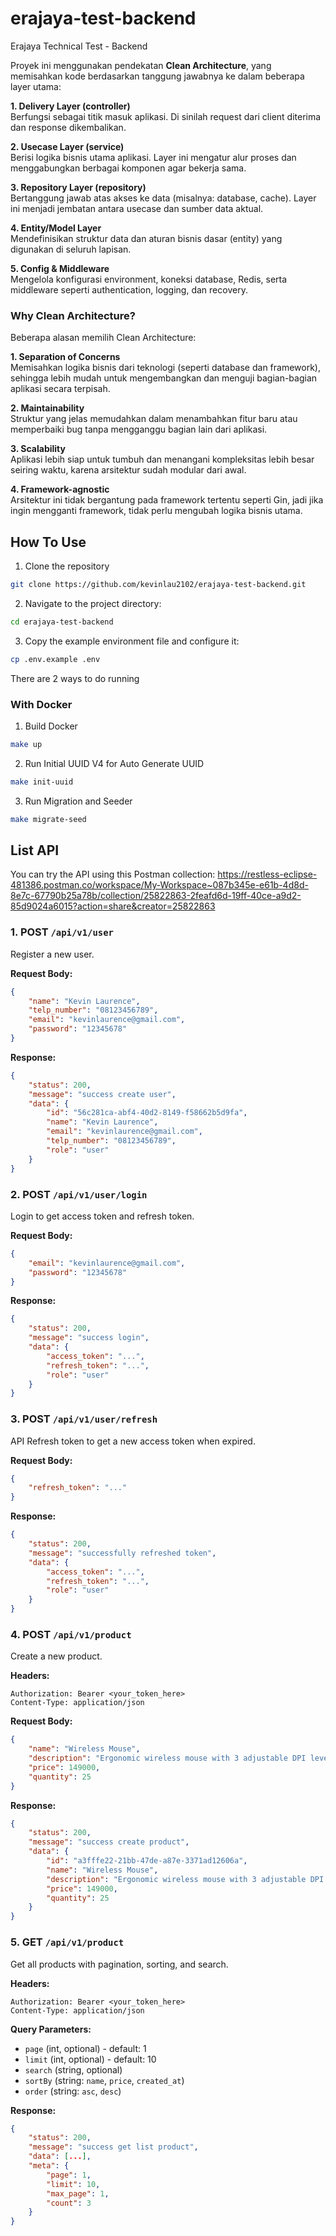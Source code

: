 # erajaya-test-backend
Erajaya Technical Test - Backend

Proyek ini menggunakan pendekatan **Clean Architecture**, yang memisahkan kode berdasarkan tanggung jawabnya ke dalam beberapa layer utama:

**1. Delivery Layer (controller)**  
Berfungsi sebagai titik masuk aplikasi. Di sinilah request dari client diterima dan response dikembalikan.

**2. Usecase Layer (service)**  
Berisi logika bisnis utama aplikasi. Layer ini mengatur alur proses dan menggabungkan berbagai komponen agar bekerja sama.

**3. Repository Layer (repository)**  
Bertanggung jawab atas akses ke data (misalnya: database, cache). Layer ini menjadi jembatan antara usecase dan sumber data aktual.

**4. Entity/Model Layer**  
Mendefinisikan struktur data dan aturan bisnis dasar (entity) yang digunakan di seluruh lapisan.

**5. Config & Middleware**  
Mengelola konfigurasi environment, koneksi database, Redis, serta middleware seperti authentication, logging, dan recovery.

### Why Clean Architecture?
Beberapa alasan memilih Clean Architecture:

**1. Separation of Concerns**  
Memisahkan logika bisnis dari teknologi (seperti database dan framework), sehingga lebih mudah untuk mengembangkan dan menguji bagian-bagian aplikasi secara terpisah.

**2. Maintainability**  
Struktur yang jelas memudahkan dalam menambahkan fitur baru atau memperbaiki bug tanpa mengganggu bagian lain dari aplikasi.

**3. Scalability**  
Aplikasi lebih siap untuk tumbuh dan menangani kompleksitas lebih besar seiring waktu, karena arsitektur sudah modular dari awal.

**4. Framework-agnostic**  
Arsitektur ini tidak bergantung pada framework tertentu seperti Gin, jadi jika ingin mengganti framework, tidak perlu mengubah logika bisnis utama.

## How To Use
1. Clone the repository
  ```bash
  git clone https://github.com/kevinlau2102/erajaya-test-backend.git
  ```
2. Navigate to the project directory:
  ```bash
  cd erajaya-test-backend
  ```
3. Copy the example environment file and configure it:
  ```bash 
  cp .env.example .env
  ```
There are 2 ways to do running
### With Docker
1. Build Docker
  ```bash
  make up
  ```
2. Run Initial UUID V4 for Auto Generate UUID
  ```bash
  make init-uuid
  ```
3. Run Migration and Seeder
  ```bash
  make migrate-seed
  ```

## List API

You can try the API using this Postman collection: https://restless-eclipse-481386.postman.co/workspace/My-Workspace~087b345e-e61b-4d8d-8e7c-67790b25a78b/collection/25822863-2feafd6d-19ff-40ce-a9d2-85d9024a6015?action=share&creator=25822863

### 1. **POST** `/api/v1/user`

Register a new user.

**Request Body:**
```json
{
    "name": "Kevin Laurence",
    "telp_number": "08123456789",
    "email": "kevinlaurence@gmail.com",
    "password": "12345678"
}
```

**Response:**
```json
{
    "status": 200,
    "message": "success create user",
    "data": {
        "id": "56c281ca-abf4-40d2-8149-f58662b5d9fa",
        "name": "Kevin Laurence",
        "email": "kevinlaurence@gmail.com",
        "telp_number": "08123456789",
        "role": "user"
    }
}
```

### 2. **POST** `/api/v1/user/login`

Login to get access token and refresh token.

**Request Body:**
```json
{
    "email": "kevinlaurence@gmail.com",
    "password": "12345678"
}
```

**Response:**
```json
{
    "status": 200,
    "message": "success login",
    "data": {
        "access_token": "...",
        "refresh_token": "...",
        "role": "user"
    }
}
```

### 3. **POST** `/api/v1/user/refresh`

API Refresh token to get a new access token when expired.

**Request Body:**
```json
{
    "refresh_token": "..."
}
```

**Response:**
```json
{
    "status": 200,
    "message": "successfully refreshed token",
    "data": {
        "access_token": "...",
        "refresh_token": "...",
        "role": "user"
    }
}
```

### 4. **POST** `/api/v1/product`

Create a new product.

**Headers:**
```
Authorization: Bearer <your_token_here>
Content-Type: application/json
```

**Request Body:**
```json
{
    "name": "Wireless Mouse",
    "description": "Ergonomic wireless mouse with 3 adjustable DPI levels and silent click.",
    "price": 149000,
    "quantity": 25
}
```

**Response:**
```json
{
    "status": 200,
    "message": "success create product",
    "data": {
        "id": "a3fffe22-21bb-47de-a87e-3371ad12606a",
        "name": "Wireless Mouse",
        "description": "Ergonomic wireless mouse with 3 adjustable DPI levels and silent click.",
        "price": 149000,
        "quantity": 25
    }
}
```

### 5. **GET** `/api/v1/product`

Get all products with pagination, sorting, and search.

**Headers:**
```
Authorization: Bearer <your_token_here>
Content-Type: application/json
```

**Query Parameters:**
- `page` (int, optional) - default: 1
- `limit` (int, optional) - default: 10
- `search` (string, optional)
- `sortBy` (string: `name`, `price`, `created_at`)
- `order` (string: `asc`, `desc`)

**Response:**
```json
{
    "status": 200,
    "message": "success get list product",
    "data": [...],
    "meta": {
        "page": 1,
        "limit": 10,
        "max_page": 1,
        "count": 3
    }
}
```
